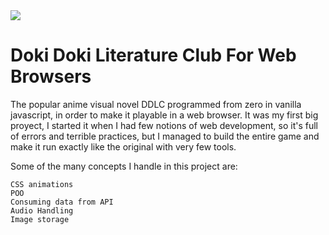 <img src="https://i.pngimg.me/thumb/f/720/comdlpng6951640.jpg"/>
<h1>Doki Doki Literature Club For Web Browsers</h1>

The popular anime visual novel DDLC programmed from zero in vanilla javascript, in order to make it playable in a web browser. It was my first big proyect, I started it when I had few notions of web development, so it's full of errors and terrible practices, but I managed to build the entire game and make it run exactly like the original with very few tools.

Some of the many concepts I handle in this project are:

    CSS animations
    POO
    Consuming data from API
    Audio Handling 
    Image storage
